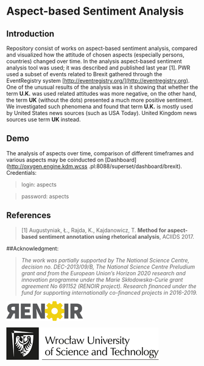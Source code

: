 # Aspect-based Sentiment Analysis

## Introduction
Repository consist of works on aspect-based sentiment analysis, compared and 
visualized how the attitude of chosen aspects (especially persons, countries)
 changed over time. In the analysis aspect-based sentiment analysis tool was 
 used; it was described and published last year [1]. PWR used a subset of 
 events related to Brexit gathered through the EventRegistry system 
 [http://eventregistry.org/](http://eventregistry.org). One of 
 the unusual results of the analysis was in it showing that whether the term 
 **U.K.** was used related attitudes was more negative, on the other hand, the 
 term **UK** (without the dots) presented a much more positive sentiment. We 
 investigated such phenomena and found that term **U.K.** is mostly used by 
 United States news sources (such as USA Today). United Kingdom news sources 
 use term **UK** instead.

## Demo
The analysis of aspects over time, comparison of different timeframes and 
various aspects may be coinducted on [Dashboard](http://oxygen.engine.kdm.wcss
.pl:8088/superset/dashboard/brexit). 
Credentials:
> login: aspects

> password: aspects

## References
> [1] Augustyniak, Ł., Rajda, K., Kajdanowicz, T. **Method for aspect-based 
sentiment
 annotation using rhetorical analysis**, ACIIDS 2017.
 
##Acknowledgment: 
> _The work was partially supported by The National Science 
Centre, decision no. DEC-2013/09/B, The National Science Centre Preludium grant and from the European Union’s Horizon 2020 research and innovation programme under the Marie Skłodowska-Curie grant agreement No 691152 (RENOIR project). 
Research financed under the fund for supporting internationally co-financed 
projects in 2016-2019._
 
 
![RENOIR](/images/renoir_logo_small.png)

![Wroclaw University of Science and Technology](/images/wrust.png)
